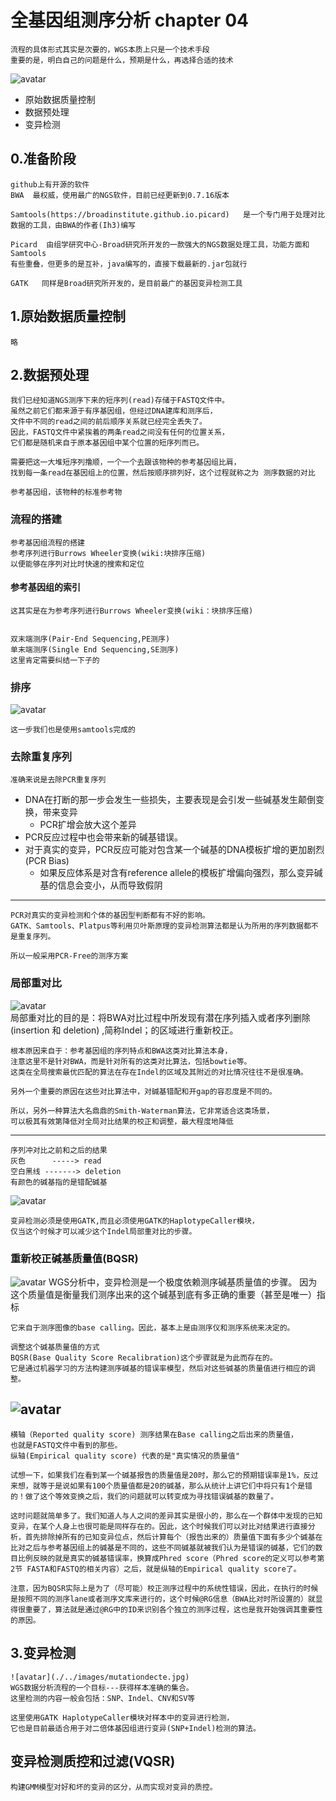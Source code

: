 # 全基因组测序分析 chapter 04
    流程的具体形式其实是次要的，WGS本质上只是一个技术手段
    重要的是，明白自己的问题是什么，预期是什么，再选择合适的技术

![avatar](./../images/processdure.jpg)   

-   原始数据质量控制
-   数据预处理
-   变异检测

## 0.准备阶段
    github上有开源的软件
    BWA  最权威，使用最广的NGS软件，目前已经更新到0.7.16版本

    Samtools(https://broadinstitute.github.io.picard)   是一个专门用于处理对比数据的工具，由BWA的作者(Ih3)编写

    Picard  由组学研究中心-Broad研究所开发的一款强大的NGS数据处理工具，功能方面和Samtools
    有些重叠，但更多的是互补，java编写的，直接下载最新的.jar包就行

    GATK   同样是Broad研究所开发的，是目前最广的基因变异检测工具


## 1.原始数据质量控制
    略

## 2.数据预处理
    我们已经知道NGS测序下来的短序列(read)存储于FASTQ文件中。
    虽然之前它们都来源于有序基因组，但经过DNA建库和测序后，
    文件中不同的read之间的前后顺序关系就已经完全丢失了。
    因此，FASTQ文件中紧挨着的两条read之间没有任何的位置关系，
    它们都是随机来自于原本基因组中某个位置的短序列而已。

    需要把这一大堆短序列撸顺，一个一个去跟该物种的参考基因组比肩，
    找到每一条read在基因组上的位置，然后按顺序排列好，这个过程就称之为 测序数据的对比

    参考基因组，该物种的标准参考物

### 流程的搭建
    参考基因组流程的搭建
    参考序列进行Burrows Wheeler变换(wiki:块排序压缩)
    以便能够在序列对比时快速的搜索和定位

#### 参考基因组的索引
    这其实是在为参考序列进行Burrows Wheeler变换(wiki：块排序压缩)


    双末端测序(Pair-End Sequencing,PE测序)
    单末端测序(Single End Sequencing,SE测序)
    这里肯定需要纠结一下子的
    
### 排序
![avatar](./../images/processdure.jpg)   

    这一步我们也是使用samtools完成的

### 去除重复序列
    准确来说是去除PCR重复序列

-   DNA在打断的那一步会发生一些损失，主要表现是会引发一些碱基发生颠倒变换，带来变异
    -   PCR扩增会放大这个差异
-   PCR反应过程中也会带来新的碱基错误。
-   对于真实的变异，PCR反应可能对包含某一个碱基的DNA模板扩增的更加剧烈(PCR Bias)
    -   如果反应体系是对含有reference allele的模板扩增偏向强烈，那么变异碱基的信息会变小，从而导致假阴
----
    PCR对真实的变异检测和个体的基因型判断都有不好的影响。
    GATK、Samtools、Platpus等利用贝叶斯原理的变异检测算法都是认为所用的序列数据都不是重复序列。

    所以一般采用PCR-Free的测序方案

### 局部重对比
![avatar](./../images/sortedOnlocal.jpg)       
    局部重对比的目的是：将BWA对比过程中所发现有潜在序列插入或者序列删除(insertion 和 deletion)
    ,简称Indel；的区域进行重新校正。

    根本原因来自于：参考基因组的序列特点和BWA这类对比算法本身，
    注意这里不是针对BWA，而是针对所有的这类对比算法，包括bowtie等。
    这类在全局搜索最优匹配的算法在存在Indel的区域及其附近的对比情况往往不是很准确。

    另外一个重要的原因在这些对比算法中，对碱基错配和开gap的容忍度是不同的。

    所以，另外一种算法大名鼎鼎的Smith-Waterman算法，它非常适合这类场景，
    可以极其有效第降低对全局对比结果的校正和调整，最大程度地降低

----
    序列冲对比之前和之后的结果
    灰色      -----> read
    空白黑线 -------> deletion
    有颜色的碱基指的是错配碱基
![avatar](./../images/sequenceComparsion.jpg)     

    变异检测必须是使用GATK,而且必须使用GATK的HaplotypeCaller模块，
    仅当这个时候才可以减少这个Indel局部重对比的步骤。

### 重新校正碱基质量值(BQSR)
![avatar](./../images/dataprepation.jpg) 
    WGS分析中，变异检测是一个极度依赖测序碱基质量值的步骤。
    因为这个质量值是衡量我们测序出来的这个碱基到底有多正确的重要（甚至是唯一）指标

    它来自于测序图像的base calling。因此，基本上是由测序仪和测序系统来决定的。

    调整这个碱基质量值的方式
    BQSR(Base Quality Score Recalibration)这个步骤就是为此而存在的。
    它是通过机器学习的方法构建测序碱基的错误率模型，然后对这些碱基的质量值进行相应的调整。
![avatar](./../images/justified.jpg)    
---
    横轴（Reported quality score) 测序结果在Base calling之后出来的质量值，
    也就是FASTQ文件中看到的那些。
    纵轴(Empirical quality score) 代表的是"真实情况的质量值"

    试想一下，如果我们在看到某一个碱基报告的质量值是20时，那么它的预期错误率是1%，反过来想，就等于是说如果有100个质量值都是20的碱基，那么从统计上讲它们中将只有1个是错的！做了这个等效变换之后，我们的问题就可以转变成为寻找错误碱基的数量了。

    这时问题就简单多了。我们知道人与人之间的差异其实是很小的，那么在一个群体中发现的已知变异，在某个人身上也很可能是同样存在的。因此，这个时候我们可以对比对结果进行直接分析，首先排除掉所有的已知变异位点，然后计算每个（报告出来的）质量值下面有多少个碱基在比对之后与参考基因组上的碱基是不同的，这些不同碱基就被我们认为是错误的碱基，它们的数目比例反映的就是真实的碱基错误率，换算成Phred score（Phred score的定义可以参考第2节 FASTA和FASTQ的相关内容）之后，就是纵轴的Empirical quality score了。

    注意，因为BQSR实际上是为了（尽可能）校正测序过程中的系统性错误，因此，在执行的时候是按照不同的测序lane或者测序文库来进行的，这个时候@RG信息（BWA比对时所设置的）就显得很重要了，算法就是通过@RG中的ID来识别各个独立的测序过程，这也是我开始强调其重要性的原因。

## 3.变异检测
    ![avatar](./../images/mutationdecte.jpg) 
    WGS数据分析流程的一个目标---获得样本准确的集合。
    这里检测的内容一般会包括：SNP、Indel、CNV和SV等

    这里使用GATK HaplotypeCaller模块对样本中的变异进行检测，
    它也是目前最适合用于对二倍体基因组进行变异(SNP+Indel)检测的算法。
## 变异检测质控和过滤(VQSR)
    构建GMM模型对好和坏的变异的区分，从而实现对变异的质控。
    


    

